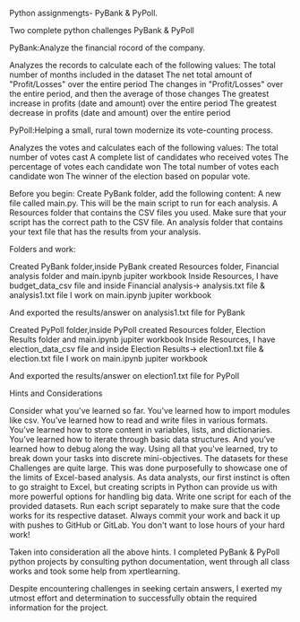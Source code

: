 Python assignmengts- PyBank & PyPoll.

Two complete python challenges PyBank & PyPoll

PyBank:Analyze the financial rocord of the company.

Analyzes the records to calculate each of the following values:
The total number of months included in the dataset
The net total amount of "Profit/Losses" over the entire period
The changes in "Profit/Losses" over the entire period, and then the average of those changes
The greatest increase in profits (date and amount) over the entire period
The greatest decrease in profits (date and amount) over the entire period


PyPoll:Helping a small, rural town modernize its vote-counting process.

Analyzes the votes and calculates each of the following values:
The total number of votes cast
A complete list of candidates who received votes
The percentage of votes each candidate won
The total number of votes each candidate won
The winner of the election based on popular vote.

Before you begin: 
Create PyBank folder, add the following content:
A new file called main.py. This will be the main script to run for each analysis.
A Resources folder that contains the CSV files you used. Make sure that your script has the correct path to the CSV file.
An analysis folder that contains your text file that has the results from your analysis.

Folders and work:

Created PyBank folder,inside PyBank created Resources folder, Financial analysis folder and main.ipynb jupiter workbook
Inside Resources, I have budget_data_csv file and inside Financial analysis-> analysis.txt file & analysis1.txt file
I work on main.ipynb jupiter workbook

And exported the results/answer on analysis1.txt file for PyBank

Created PyPoll folder,inside PyPoll created Resources folder, Election Results folder and main.ipynb jupiter workbook
Inside Resources, I have election_data_csv file and inside Election Results-> election1.txt file & election.txt file
I work on main.ipynb jupiter workbook

And exported the results/answer on election1.txt file for PyPoll


Hints and Considerations

Consider what you've learned so far. You've learned how to import modules like csv. You’ve learned how to read and write files in various formats. 
You’ve learned how to store content in variables, lists, and dictionaries. 
You’ve learned how to iterate through basic data structures. And you’ve learned how to debug along the way. Using all that you've learned, try to break down your tasks into discrete mini-objectives.
The datasets for these Challenges are quite large. This was done purposefully to showcase one of the limits of Excel-based analysis.
As data analysts, our first instinct is often to go straight to Excel, but creating scripts in Python can provide us with more powerful options for handling big data.
Write one script for each of the provided datasets. Run each script separately to make sure that the code works for its respective dataset.
Always commit your work and back it up with pushes to GitHub or GitLab. You don't want to lose hours of your hard work! 

Taken into consideration all the above hints. 
I completed PyBank & PyPoll python projects by consulting python documentation, went through all class works and took some help from xpertlearning. 

Despite encountering challenges in seeking certain answers, I exerted my utmost effort and determination to successfully obtain the required information for the project.





